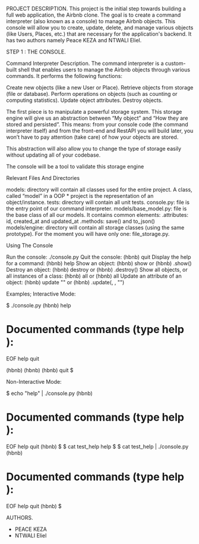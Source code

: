 PROJECT DESCRIPTION.
This project is the initial step towards building a full web application, the Airbnb clone. The goal is to create a command interpreter (also known as a console) to manage Airbnb objects. This console will allow you to create, update, delete, and manage various objects (like Users, Places, etc.) that are necessary for the application's backend. It has two authors namely Peace KEZA and NTWALI Eliel.

STEP 1 : THE CONSOLE.

Command Interpreter Description.
The command interpreter is a custom-built shell that enables users to manage the Airbnb objects through various commands. It performs the following functions:

Create new objects (like a new User or Place).
Retrieve objects from storage (file or database).
Perform operations on objects (such as counting or computing statistics).
Update object attributes.
Destroy objects.

The first piece is to manipulate a powerful storage system. This storage engine will give us an abstraction between “My object” and “How they are stored and persisted”. This means: from your console code (the command interpreter itself) and from the front-end and RestAPI you will build later, you won’t have to pay attention (take care) of how your objects are stored.

This abstraction will also allow you to change the type of storage easily without updating all of your codebase.

The console will be a tool to validate this storage engine

Relevant Files And Directories

models: directory will contain all classes used for the entire project. A class, called “model” in a OOP * project is the representation of an object/instance.
tests: directory will contain all unit tests.
console.py: file is the entry point of our command interpreter.
models/base_model.py: file is the base class of all our models. It contains common elements: .attributes: id, created_at and updated_at .methods: save() and to_json()
models/engine: directory will contain all storage classes (using the same prototype). For the moment you will have only one: file_storage.py.

Using The Console

Run the console: ./console.py
Quit the console: (hbnb) quit
Display the help for a command: (hbnb) help
Show an object: (hbnb) show or (hbnb) .show()
Destroy an object: (hbnb) destroy or (hbnb) .destroy()
Show all objects, or all instances of a class: (hbnb) all or (hbnb) all
Update an attribute of an object: (hbnb) update "" or (hbnb) .update(, , "")

Examples;
Interactive Mode:

$ ./console.py
(hbnb) help

Documented commands (type help <topic>):
===================================
EOF  help  quit

(hbnb) 
(hbnb) 
(hbnb) quit
$

Non-Interactive Mode:

$ echo "help" | ./console.py
(hbnb)

Documented commands (type help <topic>):
==================================
EOF  help  quit
(hbnb) 
$
$ cat test_help
help
$
$ cat test_help | ./console.py
(hbnb)

Documented commands (type help <topic>):
==================================
EOF  help  quit
(hbnb) 
$

AUTHORS.
* PEACE KEZA
* NTWALI Eliel
